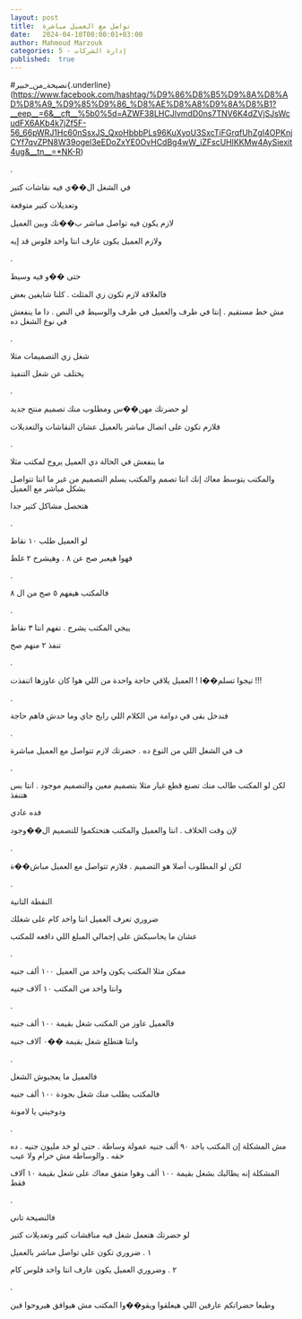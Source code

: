 ```yaml
---
layout: post
title:  تواصل مع العميل مباشرة
date:   2024-04-10T00:00:01+03:00
author: Mahmoud Marzouk
categories: 5 - إدارة الشركات
published:  true
---
```

\#نصيحة_من_خبير{.underline}(https://www.facebook.com/hashtag/%D9%86%D8%B5%D9%8A%D8%AD%D8%A9_%D9%85%D9%86_%D8%AE%D8%A8%D9%8A%D8%B1?__eep__=6&__cft__%5b0%5d=AZWF38LHCJlvmdD0ns7TNV6K4dZVjSJsWcudFX6AKb4k7jZf5F-56_66pWRJ1Hc60nSsxJS_QxoHbbbPLs96KuXyoU3SxcTiFGrqfUhZgI4OPKnjCYf7qvZPN8W39ogel3eEDoZxYE0OvHCdBg4wW_iZFscUHlKKMw4AySiexit4ug&__tn__=*NK-R)

.

في الشغل ال��ي فيه نقاشات كتير

وتعديلات كتير متوقعة

لازم يكون فيه تواصل مباشر ب��نك وبين العميل

ولازم العميل يكون عارف انتا واخد فلوس قد إيه

.

حتى ��و فيه وسيط

فالعلاقة لازم تكون زي المثلث . كلنا شايفين بعض

مش خط مستقيم . إنتا في طرف والعميل في طرف والوسيط في النص . دا ما ينفعش
في نوع الشغل ده

.

شغل زي التصميمات مثلا

يختلف عن شغل التنفيذ

.

لو حضرتك مهن��س ومطلوب منك تصميم منتج جديد

فلازم تكون على اتصال مباشر بالعميل عشان النقاشات والتعديلات

.

ما ينفعش في الحالة دي العميل يروح لمكتب مثلا

والمكتب يتوسط معاك إنك انتا تصمم والمكتب يسلم التصميم من غير ما انتا
تتواصل بشكل مباشر مع العميل

هتحصل مشاكل كتير جدا

.

لو العميل طلب ١٠ نقاط

فهوا هيعبر صح عن ٨ . وهيشرح ٢ غلط

.

فالمكتب هيفهم ٥ صح من ال ٨

.

ييجي المكتب يشرح . تفهم انتا ٣ نقاط

تنفذ ٢ منهم صح

.

تيجوا تسلم��ا ! العميل يلاقي حاجة واحدة من اللي هوا كان عاوزها
اتنفذت !!!

.

فندخل بقى في دوامة من الكلام اللي رايح جاي وما حدش فاهم
حاجة

.

ف في الشغل اللي من النوع ده . حضرتك لازم تتواصل مع العميل
مباشرة

.

لكن لو المكتب طالب منك تصنع قطع غيار مثلا بتصميم معين والتصميم موجود .
انتا بس هتنفذ

فده عادي

لإن وقت الخلاف . انتا والعميل والمكتب هتحتكموا للتصميم
ال��وجود

.

لكن لو المطلوب أصلا هو التصميم . فلازم تتواصل مع العميل
مباش��ة

.

النقطة التانية

ضروري تعرف العميل انتا واخد كام على شغلك

عشان ما يحاسبكش على إجمالي المبلغ اللي دافعه للمكتب

.

ممكن مثلا المكتب يكون واخد من العميل ١٠٠ ألف جنيه

وانتا واخد من المكتب ١٠ آلاف جنيه

.

فالعميل عاوز من المكتب شغل بقيمة ١٠٠ ألف جنيه

وانتا هتطلع شغل بقيمة ��٠ آلاف جنيه

.

فالعميل ما يعجبوش الشغل

فالمكتب يطلب منك شغل بجودة ١٠٠ ألف جنيه

ودوخيني يا لامونة

.

مش المشكلة إن المكتب ياخد ٩٠ ألف جنيه عمولة وساطة . حتى لو خد مليون
جنيه . ده حقه . والوساطة مش حرام ولا عيب

المشكلة إنه يطالبك بشغل بقيمة ١٠٠ ألف وهوا متفق معاك على شغل بقيمة ١٠
آلاف فقط

.

فالنصيحة تاني

لو حضرتك هتعمل شغل فيه مناقشات كتير وتعديلات كتير

١ . ضروري تكون على تواصل مباشر بالعميل

٢ . وضروري العميل يكون عارف انتا واخد فلوس كام

.

وطبعا حضراتكم عارفين اللي هيعلقوا ويقو��وا المكتب مش هيوافق هيروحوا
فين
